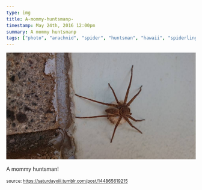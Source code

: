 ```yaml
---
type: img
title: A-mommy-huntsmanp-
timestamp: May 24th, 2016 12:00pm
summary: A mommy huntsmanp 
tags: ["photo", "arachnid", "spider", "huntsman", "hawaii", "spiderlings", "photography"]
---
```

<img src="../media/144865619215.jpg"/>
                                                                                          
A mommy huntsman!
 
                                    
                
                
                
                
                                
<small>source: https://saturdayxiii.tumblr.com/post/144865619215</small>